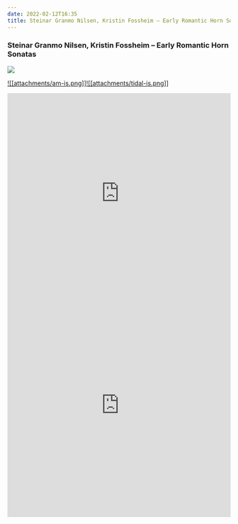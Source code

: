 ```yaml
---
date: 2022-02-12T16:35
title: Steinar Granmo Nilsen, Kristin Fossheim – Early Romantic Horn Sonatas
---
```

### Steinar Granmo Nilsen, Kristin Fossheim – Early Romantic Horn Sonatas
[![](https://i.discogs.com/XCVB_vmQKp9L3jNmMdu1PL-hUwXkYtDE2_IxBjcsT_I/rs:fit/g:sm/q:90/h:585/w:600/czM6Ly9kaXNjb2dz/LWltYWdlcy9SLTE2/MDQzMDk1LTE2MTMy/MzE1OTMtMjkwNC5q/cGVn.jpeg)][1] 

[1]: https://www.discogs.com/release/16043095
[2]: https://music.apple.com/us/album/1005693096
[3]: https://listen.tidal.com/album/46886388

[![[attachments/am-is.png]]][2][![[attachments/tidal-is.png]]][3]

<iframe allow="autoplay *; encrypted-media *; fullscreen *" frameborder="0" height="450" style="width:100%;max-width:660px;overflow:hidden;background:transparent;" sandbox="allow-forms allow-popups allow-same-origin allow-scripts allow-storage-access-by-user-activation allow-top-navigation-by-user-activation" src="https://embed.music.apple.com/us/album/turn-blue/1005693096"></iframe>
<div style="position: relative; padding-bottom: 100%; height: 0; overflow: hidden; max-width: 100%;"><iframe src="https://embed.tidal.com/albums/46886388?layout=gridify" frameborder= "0" allowfullscreen style="position: absolute; top: 0; left: 0; width: 100%; height: 1px; min-height: 100%; margin: 0 auto;"></iframe></div>